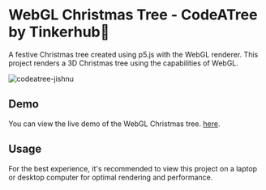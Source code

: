 # WebGL Christmas Tree - CodeATree by Tinkerhub🎄

A festive Christmas tree created using p5.js with the WebGL renderer. This project renders a 3D Christmas tree using the capabilities of WebGL.

![codeatree-jishnu](https://github.com/ThePyWizard/codatree/assets/91713896/c5ad7829-70ca-4fa3-9565-39f0f2fc5676)


## Demo

You can view the live demo of the WebGL Christmas tree. [here](https://editor.p5js.org/ThePyWizard/full/MnFC8FZGU).

## Usage

For the best experience, it's recommended to view this project on a laptop or desktop computer for optimal rendering and performance.



